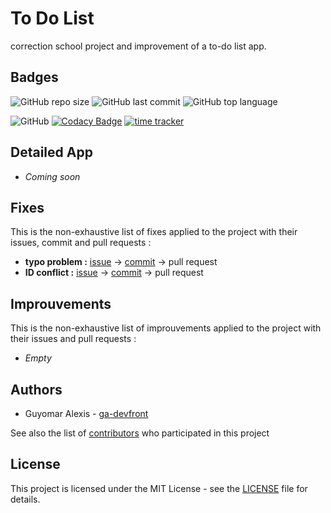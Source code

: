 # To Do List
correction school project and improvement of a to-do list app.

## Badges
![GitHub repo size](https://img.shields.io/github/repo-size/ga-devfront/To-Do-List)
![GitHub last commit](https://img.shields.io/github/last-commit/ga-devfront/To-Do-List)
![GitHub top language](https://img.shields.io/github/languages/top/ga-devfront/To-Do-List)

![GitHub](https://img.shields.io/github/license/ga-devfront/To-Do-List)
[![Codacy Badge](https://api.codacy.com/project/badge/Grade/97f077c5858a4ca99ce973e1868966c9)](https://www.codacy.com/manual/ga-devfront/To-Do-List?utm_source=github.com&amp;utm_medium=referral&amp;utm_content=ga-devfront/To-Do-List&amp;utm_campaign=Badge_Grade)
[![time tracker](https://wakatime.com/badge/github/ga-devfront/To-Do-List.svg)](https://wakatime.com/badge/github/ga-devfront/To-Do-List)

## Detailed App
- *Coming soon*  

## Fixes
This is the non-exhaustive list of fixes applied to the project with their issues, commit and pull requests :
- **typo problem :** [issue](https://github.com/ga-devfront/To-Do-List/issues/4) → [commit](https://github.com/ga-devfront/To-Do-List/commit/123f7e321338e34de983cd545dbc03f233aed4cc) → pull request
- **ID conflict :** [issue](https://github.com/ga-devfront/To-Do-List/issues/4) → [commit](https://github.com/ga-devfront/To-Do-List/commit/778317f5d67faa0a27408b7ecc7517f95d4e457f) → pull request

## Improuvements
This is the non-exhaustive list of improuvements applied to the project with their issues and pull requests :
- *Empty*

## Authors
- Guyomar Alexis - [ga-devfront](https://github.com/ga-devfront/)

See also the list of [contributors](https://github.com/ga-devfront/To-Do-List/graphs/contributors) who participated in this project

## License
This project is licensed under the MIT License - see the [LICENSE](LICENSE) file for details.
